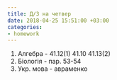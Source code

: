 ```yaml
---
title: Д/З на четвер
date: 2018-04-25 15:51:00 +03:00
categories:
- homework
---
```


1. Алгебра - 41.12(1) 41.10 41.13(2)
2. Біологія - пар. 53-54
3. Укр. мова - авраменко